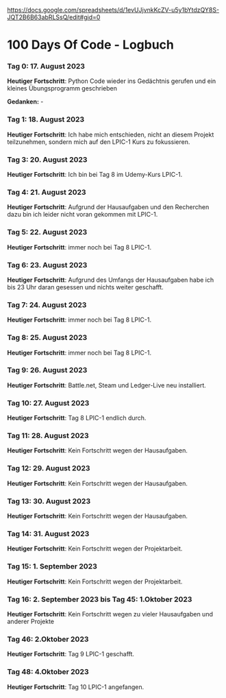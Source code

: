 https://docs.google.com/spreadsheets/d/1evUJjvnkKcZV-u5y1bYtdzQY8S-JQT2B6B63abRLSsQ/edit#gid=0



# 100 Days Of Code - Logbuch

### Tag 0: 17. August 2023 

**Heutiger Fortschritt**: Python Code wieder ins Gedächtnis gerufen und ein kleines Übungsprogramm geschrieben

**Gedanken:** -


### Tag 1: 18. August 2023

**Heutiger Fortschritt**: Ich habe mich entschieden, nicht an diesem Projekt teilzunehmen, sondern mich auf den LPIC-1 Kurs zu fokussieren.


### Tag 3: 20. August 2023

**Heutiger Fortschritt**: Ich bin bei Tag 8 im Udemy-Kurs LPIC-1.


### Tag 4: 21. August 2023

**Heutiger Fortschritt**: Aufgrund der Hausaufgaben und den Recherchen dazu bin ich leider nicht voran gekommen mit LPIC-1.


### Tag 5: 22. August 2023

**Heutiger Fortschritt**: immer noch bei Tag 8 LPIC-1.


### Tag 6: 23. August 2023

**Heutiger Fortschritt**: Aufgrund des Umfangs der Hausaufgaben habe ich bis 23 Uhr daran gesessen und nichts weiter geschafft.


### Tag 7: 24. August 2023

**Heutiger Fortschritt**: immer noch bei Tag 8 LPIC-1.


### Tag 8: 25. August 2023

**Heutiger Fortschritt**: immer noch bei Tag 8 LPIC-1.


### Tag 9: 26. August 2023

**Heutiger Fortschritt**: Battle.net, Steam und Ledger-Live neu installiert.


### Tag 10: 27. August 2023

**Heutiger Fortschritt**: Tag 8 LPIC-1 endlich durch.


### Tag 11: 28. August 2023

**Heutiger Fortschritt**: Kein Fortschritt wegen der Hausaufgaben.


### Tag 12: 29. August 2023

**Heutiger Fortschritt**: Kein Fortschritt wegen der Hausaufgaben.


### Tag 13: 30. August 2023

**Heutiger Fortschritt**: Kein Fortschritt wegen der Hausaufgaben.


### Tag 14: 31. August 2023

**Heutiger Fortschritt**: Kein Fortschritt wegen der Projektarbeit.


### Tag 15: 1. September 2023

**Heutiger Fortschritt**: Kein Fortschritt wegen der Projektarbeit.


### Tag 16: 2. September 2023 bis Tag 45: 1.Oktober 2023

**Heutiger Fortschritt**: Kein Fortschritt wegen zu vieler Hausaufgaben und anderer Projekte


### Tag 46: 2.Oktober 2023

**Heutiger Fortschritt**: Tag 9 LPIC-1 geschafft.


### Tag 48: 4.Oktober 2023

**Heutiger Fortschritt**: Tag 10 LPIC-1 angefangen.
